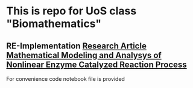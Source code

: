 # This is repo for UoS class "Biomathematics"  


## RE-Implementation [Research Article Mathematical Modeling and Analysys of Nonlinear Enzyme Catalyzed Reaction Process](https://www.hindawi.com/journals/jtc/2013/931091/)  

For convenience code notebook file is provided  



